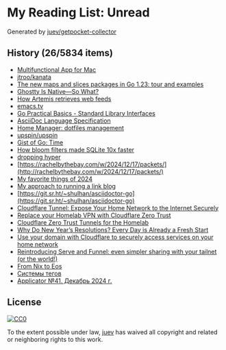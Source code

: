 # My Reading List: Unread

Generated by [juev/getpocket-collector](https://github.com/juev/getpocket-collector)

## History (26/5834 items)

- [Multifunctional App for Mac](https://app1piece.com/)
- [jtroo/kanata](https://github.com/jtroo/kanata)
- [The new maps and slices packages in Go 1.23: tour and examples](https://dolthub.com/blog/2024-12-20-collection-functions-in-go-1-23/)
- [Ghostty Is Native—So What?](https://gpanders.com/blog/ghostty-is-native-so-what/)
- [How Artemis retrieves web feeds](https://jamesg.blog/2024/12/21/how-artemis-retrieves-web-feeds/)
- [emacs.tv](http://emacs.tv)
- [Go Practical Basics - Standard Library Interfaces](https://tomjowitt.com/posts/go-standard-library-interfaces/)
- [AsciiDoc Language Specification](https://batsov.com/articles/2024/02/22/asciidoc-language-specification/)
- [Home Manager: dotfiles management](https://gvolpe.com/blog/home-manager-dotfiles-management/)
- [upspin/upspin](https://github.com/upspin/upspin)
- [Gist of Go: Time](https://antonz.org/go-concurrency/time/)
- [How bloom filters made SQLite 10x faster](https://avi.im/blag/2024/sqlite-past-present-future/)
- [dropping hyper](https://daniel.haxx.se/blog/2024/12/21/dropping-hyper/)
- [https://rachelbythebay.com/w/2024/12/17/packets/](http://rachelbythebay.com/w/2024/12/17/packets/)
- [My favorite things of 2024](https://arne.me/blog/favorites-2024)
- [My approach to running a link blog](https://simonwillison.net/2024/Dec/22/link-blog/)
- [https://git.sr.ht/~shulhan/asciidoctor-go](https://git.sr.ht/~shulhan/asciidoctor-go)
- [Cloudflare Tunnel: Expose Your Home Network to the Internet Securely](https://theitbros.com/cloudflare-tunnel/)
- [Replace your Homelab VPN with Cloudflare Zero Trust](https://medium.com/@sirkirby/replace-your-homelab-vpn-with-cloudflare-zero-trust-8416a1d7045e)
- [Cloudflare Zero Trust Tunnels for the Homelab](https://tsmith.co/2023/cloudflare-zero-trust-tunnels-for-the-homelab/)
- [Why Do New Year’s Resolutions? Every Day is Already a Fresh Start](https://ellanew.com/ptpl/136-2024.52-no-new-year-resolutions-each-day-a-fresh-start)
- [Use your domain with Cloudflare to securely access services on your home network](https://chriskirby.net/use-your-domain-with-cloudflare-to-securely-access-services-on-your-home-network/)
- [Reintroducing Serve and Funnel: even simpler sharing with your tailnet (or the world!)](https://tailscale.com/blog/reintroducing-serve-funnel)
- [From Nix to Eos](https://nrd.sh/blog/nix-to-eos/)
- [Системы тегов](https://medium.com/@am1no/%D1%81%D0%B8%D1%81%D1%82%D0%B5%D0%BC%D1%8B-%D1%82%D0%B5%D0%B3%D0%BE%D0%B2-a1a1cace21c8)
- [Applicator №41. Декабрь 2024 г.](https://applicator.substack.com/p/applicator-41-2024)

## License

[![CC0](https://mirrors.creativecommons.org/presskit/buttons/88x31/svg/cc-zero.svg)](https://creativecommons.org/publicdomain/zero/1.0/)

To the extent possible under law, [juev](https://github.com/juev) has waived all copyright and related or neighboring rights to this work.
